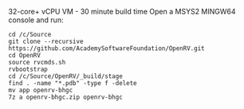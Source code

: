 32-core+ vCPU VM - 30 minute build time
Open a MSYS2 MINGW64 console  and run:
  
```
cd /c/Source  
git clone --recursive https://github.com/AcademySoftwareFoundation/OpenRV.git  
cd OpenRV
source rvcmds.sh  
rvbootstrap  
cd /c/Source/OpenRV/_build/stage  
find . -name "*.pdb" -type f -delete
mv app openrv-bhgc  
7z a openrv-bhgc.zip openrv-bhgc
```
